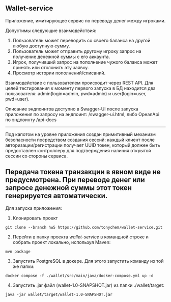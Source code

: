 Wallet-service
-----
Приложение, имитирующее сервис по переводу денег между игроками.

Допустимы следующие взаимодействия: 
1. Пользователь может переводить со своего баланса на другой любую доступную сумму. 
2. Пользователь может отправить другому игроку запрос на получение денежной суммы с его аккаунта.
3. Игрок, получивший запрос на пополнение чужого баланса может принять или отклонить эту заявку.
4. Просмотр истории пополнений/списаний.

Взаимодействие с пользователем происходит через REST API. Для целей тестирования к моменту первого запуска в БД 
находится два пользователя: admin(login=admin, pwd=admin) и user(login=user, pwd=user).

Описание эндпоинтов доступно в Swagger-UI после запуска приложения по запросу на эндпоинт: /swagger-ui.html, 
либо OpeanApi по эндпоинту /api-docs 

----
Под капотом на уровне приложения создан примитивный механизм безопасности посредством создания сессий: 
каждый клиент после авторизации/регистрации получает UUID токен, который должен быть предоставлен контроллеру
для подтверждения наличия открытой сессии со стороны сервиса. 

Передача токена транзакции в явном виде не предусмотрена. При переводе денег или запросе денежной суммы этот токен
генерируется автоматически.
----

Для запуска приложения:
1. Клонировать проект 
```shell
git clone --branch hw5 https://github.com/tonychem/wallet-service.git
```
2. Перейти в папку проекта *wallet-service* в командной строке и собрать проект локально, используя Maven:
```shell
mvn package
```
3. Запустить PostgreSQL в докере. Для этого запустить команду из той же папки:
```shell
docker compose -f ./wallet/src/main/java/docker-compose.yml up -d
```
4. Запустить .jar файл (wallet-1.0-SNAPSHOT.jar) из папки ./wallet/target:
```shell
java -jar wallet/target/wallet-1.0-SNAPSHOT.jar
```
